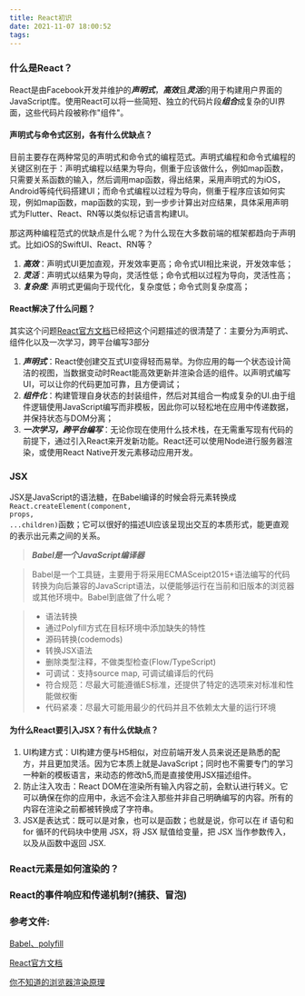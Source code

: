 ```yaml
---
title: React初识
date: 2021-11-07 18:00:52
tags:
---
```


### 什么是React？

React是由Facebook开发并维护的***声明式***，***高效***且***灵活***的用于构建用户界面的JavaScript库。使用React可以将一些简短、独立的代码片段***组合***成复杂的UI界面，这些代码片段被称作"组件"。

#### 声明式与命令式区别，各有什么优缺点？

目前主要存在两种常见的声明式和命令式的编程范式。声明式编程和命令式编程的关键区别在于：声明式编程以结果为导向，侧重于应该做什么，例如map函数，只需要关系函数的输入，然后调用map函数，得出结果，采用声明式的为iOS，Android等纯代码搭建UI；而命令式编程以过程为导向，侧重于程序应该如何实现，例如map函数，map函数的实现，到一步步计算出对应结果，具体采用声明式为Flutter、React、RN等以类似标记语言构建UI。

那这两种编程范式的优缺点是什么呢？为什么现在大多数前端的框架都趋向于声明式。比如iOS的SwiftUI、React、RN等？
1. ***高效***：声明式UI更加直观，开发效率更高；命令式UI相比来说，开发效率低；
2. ***灵活***：声明式以结果为导向，灵活性低；命令式相以过程为导向，灵活性高；
3. ***复杂度***: 声明式更偏向于现代化，复杂度低；命令式则复杂度高；

#### React解决了什么问题？

其实这个问题[React官方文档](https://zh-hans.reactjs.org/)已经把这个问题描述的很清楚了：主要分为声明式、组件化以及一次学习，跨平台编写3部分
1. ***声明式***：React使创建交互式UI变得轻而易举。为你应用的每一个状态设计简洁的视图，当数据变动时React能高效更新并渲染合适的组件。以声明式编写UI，可以让你的代码更加可靠，且方便调试；
2. ***组件化***：构建管理自身状态的封装组件，然后对其组合一构成复杂的UI.由于组件逻辑使用JavaScript编写而非模板，因此你可以轻松地在应用中传递数据，并保持状态与DOM分离；
3. ***一次学习，跨平台编写***：无论你现在使用什么技术栈，在无需重写现有代码的前提下，通过引入React来开发新功能。React还可以使用Node进行服务器渲染，或使用React Native开发元素移动应用开发。

### JSX

JSX是JavaScript的语法糖，在Babel编译的时候会将元素转换成<code>React.createElement(component, props, ...children)</code>函数；它可以很好的描述UI应该呈现出交互的本质形式，能更直观的表示出元素之间的关系。

> ***Babel是一个JavaScript编译器***

> Babel是一个工具链，主要用于将采用ECMASceipt2015+语法编写的代码转换为向后兼容的JavaScript语法，以便能够运行在当前和旧版本的浏览器或其他环境中。Babel到底做了什么呢？

> * 语法转换
> * 通过Polyfill方式在目标环境中添加缺失的特性
> * 源码转换(codemods)
> * 转换JSX语法
> * 删除类型注释，不做类型检查(Flow/TypeScript)
> * 可调试：支持source map, 可调试编译后的代码
> * 符合规范：尽最大可能遵循ES标准，还提供了特定的选项来对标准和性能做权衡
> * 代码紧凑：尽最大可能用最少的代码并且不依赖太大量的运行环境

#### 为什么React要引入JSX？有什么优缺点？

1. UI构建方式：UI构建方便与H5相似，对应前端开发人员来说还是熟悉的配方，并且更加灵活。因为它本质上就是JavaScript；同时也不需要专门的学习一种新的模板语言，来动态的修改h5,而是直接使用JSX描述组件。
2. 防止注入攻击：React DOM在渲染所有输入内容之前，会默认进行转义。它可以确保在你的应用中，永远不会注入那些并非自己明确编写的内容。所有的内容在渲染之前都被转换成了字符串。
3. JSX是表达式：既可以是对象，也可以是函数；也就是说，你可以在 if 语句和 for 循环的代码块中使用 JSX，将 JSX 赋值给变量，把 JSX 当作参数传入，以及从函数中返回 JSX.

### React元素是如何渲染的？



### React的事件响应和传递机制?(捕获、冒泡)

### 参考文件:

[Babel、polyfill](https://zh.javascript.info/polyfills#babel)

[React官方文档](https://zh-hans.reactjs.org/)

[你不知道的浏览器渲染原理](https://www.infoq.cn/article/dltdultozik_zrqfb4jg)